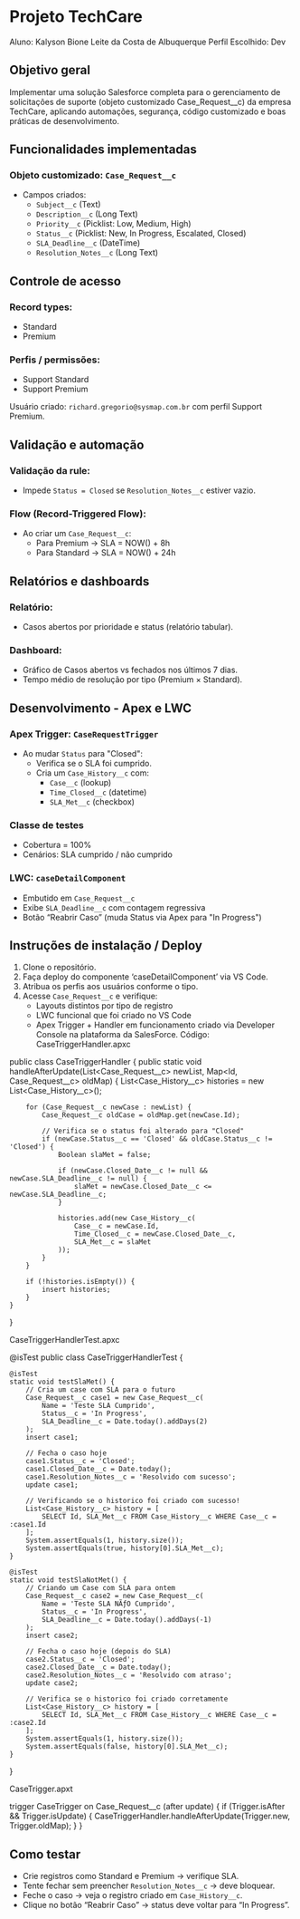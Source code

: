 # Projeto TechCare
Aluno: Kalyson Bione Leite da Costa de Albuquerque
Perfil Escolhido: Dev

## Objetivo geral
Implementar uma solução Salesforce completa para o gerenciamento de solicitações de suporte (objeto customizado Case_Request__c) da empresa TechCare, aplicando automações, segurança, código customizado e boas práticas de desenvolvimento.

## Funcionalidades implementadas

### Objeto customizado: `Case_Request__c`
- Campos criados:
  - `Subject__c` (Text)
  - `Description__c` (Long Text)
  - `Priority__c` (Picklist: Low, Medium, High)
  - `Status__c` (Picklist: New, In Progress, Escalated, Closed)
  - `SLA_Deadline__c` (DateTime)
  - `Resolution_Notes__c` (Long Text)

## Controle de acesso

### Record types:
- Standard
- Premium

### Perfis  / permissões:
- Support Standard
- Support Premium

Usuário criado: `richard.gregorio@sysmap.com.br` com perfil Support Premium.

## Validação e automação

### Validação da rule:
- Impede `Status = Closed` se `Resolution_Notes__c` estiver vazio.

### Flow (Record-Triggered Flow):
- Ao criar um `Case_Request__c`:
  - Para Premium → SLA = NOW() + 8h
  - Para Standard → SLA = NOW() + 24h

## Relatórios e dashboards

### Relatório:
- Casos abertos por prioridade e status (relatório tabular).

### Dashboard:
- Gráfico de Casos abertos vs fechados nos últimos 7 dias.
- Tempo médio de resolução por tipo (Premium × Standard).

## Desenvolvimento - Apex e LWC

### Apex Trigger: `CaseRequestTrigger`
- Ao mudar `Status` para "Closed":
  - Verifica se o SLA foi cumprido.
  - Cria um `Case_History__c` com:
    - `Case__c` (lookup)
    - `Time_Closed__c` (datetime)
    - `SLA_Met__c` (checkbox)

### Classe de testes
- Cobertura = 100%
- Cenários: SLA cumprido / não cumprido

### LWC: `caseDetailComponent`
- Embutido em `Case_Request__c`
- Exibe `SLA_Deadline__c` com contagem regressiva
- Botão “Reabrir Caso” (muda Status via Apex para "In Progress")

## Instruções de instalação / Deploy

1. Clone o repositório.
2. Faça deploy do componente ‘caseDetailComponent’ via VS Code.
3. Atribua os perfis aos usuários conforme o tipo.
4. Acesse `Case_Request__c` e verifique:
   - Layouts distintos por tipo de registro
   - LWC funcional que foi criado no VS Code
   - Apex Trigger + Handler em funcionamento criado via Developer Console na plataforma da SalesForce.
Código: 
CaseTriggerHandler.apxc

public class CaseTriggerHandler {
    public static void handleAfterUpdate(List<Case_Request__c> newList, Map<Id, Case_Request__c> oldMap) {
        List<Case_History__c> histories = new List<Case_History__c>();

        for (Case_Request__c newCase : newList) {
            Case_Request__c oldCase = oldMap.get(newCase.Id);

            // Verifica se o status foi alterado para "Closed"
            if (newCase.Status__c == 'Closed' && oldCase.Status__c != 'Closed') {
                Boolean slaMet = false;
                
                if (newCase.Closed_Date__c != null && newCase.SLA_Deadline__c != null) {
                    slaMet = newCase.Closed_Date__c <= newCase.SLA_Deadline__c;
                }

                histories.add(new Case_History__c(
                    Case__c = newCase.Id,
                    Time_Closed__c = newCase.Closed_Date__c,
                    SLA_Met__c = slaMet
                ));
            }
        }

        if (!histories.isEmpty()) {
            insert histories;
        }
    }
}


CaseTriggerHandlerTest.apxc

@isTest
public class CaseTriggerHandlerTest {

    @isTest
    static void testSlaMet() {
        // Cria um case com SLA para o futuro
        Case_Request__c case1 = new Case_Request__c(
            Name = 'Teste SLA Cumprido',
            Status__c = 'In Progress',
            SLA_Deadline__c = Date.today().addDays(2)
        );
        insert case1;

        // Fecha o caso hoje
        case1.Status__c = 'Closed';
        case1.Closed_Date__c = Date.today();
        case1.Resolution_Notes__c = 'Resolvido com sucesso';
        update case1;

        // Verificando se o historico foi criado com sucesso!
        List<Case_History__c> history = [
            SELECT Id, SLA_Met__c FROM Case_History__c WHERE Case__c = :case1.Id
        ];
        System.assertEquals(1, history.size());
        System.assertEquals(true, history[0].SLA_Met__c);
    }

    @isTest
    static void testSlaNotMet() {
        // Criando um Case com SLA para ontem
        Case_Request__c case2 = new Case_Request__c(
            Name = 'Teste SLA NÃƒO Cumprido',
            Status__c = 'In Progress',
            SLA_Deadline__c = Date.today().addDays(-1)
        );
        insert case2;

        // Fecha o caso hoje (depois do SLA)
        case2.Status__c = 'Closed';
        case2.Closed_Date__c = Date.today();
        case2.Resolution_Notes__c = 'Resolvido com atraso';
        update case2;

        // Verifica se o historico foi criado corretamente
        List<Case_History__c> history = [
            SELECT Id, SLA_Met__c FROM Case_History__c WHERE Case__c = :case2.Id
        ];
        System.assertEquals(1, history.size());
        System.assertEquals(false, history[0].SLA_Met__c);
    }
}

CaseTrigger.apxt

trigger CaseTrigger on Case_Request__c (after update) {
    if (Trigger.isAfter && Trigger.isUpdate) {
        CaseTriggerHandler.handleAfterUpdate(Trigger.new, Trigger.oldMap);
    }
}

## Como testar

- Crie registros como Standard e Premium → verifique SLA.
- Tente fechar sem preencher `Resolution_Notes__c` → deve bloquear.
- Feche o caso → veja o registro criado em `Case_History__c`.
- Clique no botão “Reabrir Caso” → status deve voltar para “In Progress”.
